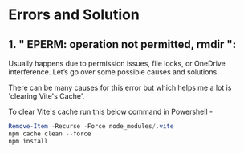 # Errors and Solution

## 1. " EPERM: operation not permitted, rmdir ":

Usually happens due to permission issues, file locks, or OneDrive interference. Let’s go over some possible causes and solutions.

There can be many causes for this error but which helps me a lot is 'clearing Vite's Cache'.

To clear Vite's cache run this below command in Powershell -

```powershell
Remove-Item -Recurse -Force node_modules/.vite
npm cache clean --force
npm install
```
